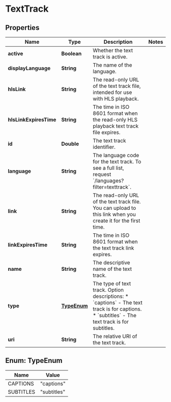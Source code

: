 

# TextTrack


## Properties

| Name | Type | Description | Notes |
|------------ | ------------- | ------------- | -------------|
|**active** | **Boolean** | Whether the text track is active. |  |
|**displayLanguage** | **String** | The name of the language. |  |
|**hlsLink** | **String** | The read-only URL of the text track file, intended for use with HLS playback. |  |
|**hlsLinkExpiresTime** | **String** | The time in ISO 8601 format when the read-only HLS playback text track file expires. |  |
|**id** | **Double** | The text track identifier. |  |
|**language** | **String** | The language code for the text track. To see a full list, request &#x60;/languages?filter&#x3D;texttrack&#x60;. |  |
|**link** | **String** | The read-only URL of the text track file. You can upload to this link when you create it for the first time. |  |
|**linkExpiresTime** | **String** | The time in ISO 8601 format when the text track link expires. |  |
|**name** | **String** | The descriptive name of the text track. |  |
|**type** | [**TypeEnum**](#TypeEnum) | The type of text track.  Option descriptions:  * &#x60;captions&#x60; - The text track is for captions.  * &#x60;subtitles&#x60; - The text track is for subtitles.  |  |
|**uri** | **String** | The relative URI of the text track. |  |



## Enum: TypeEnum

| Name | Value |
|---- | -----|
| CAPTIONS | &quot;captions&quot; |
| SUBTITLES | &quot;subtitles&quot; |



